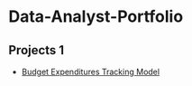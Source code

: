 # Data-Analyst-Portfolio

## Projects 1
- [Budget Expenditures Tracking Model](./projects/budget-expenditures-tracking-model.md)
